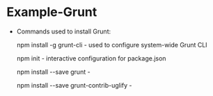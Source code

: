 # Example-Grunt

* Commands used to install Grunt:

    npm install -g grunt-cli
        - used to configure system-wide Grunt CLI 
    
    npm init
        - interactive configuration for package.json

    npm install --save grunt
        - 

    npm install --save grunt-contrib-uglify
        -


